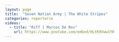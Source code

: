 ```yaml
---
layout: page
title:  "Seven Nation Army | The White Stripes"
categories: repertorie
videos:
  - title: "Riff | Marcos De Ros"
    url: https://www.youtube.com/embed/HLtK9Vww1Y0
---
```

